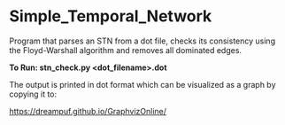 # Simple_Temporal_Network
Program that parses an STN from a dot file, checks its consistency using the Floyd-Warshall algorithm and removes all dominated edges.

**To Run: stn_check.py <dot_filename>.dot**

The output is printed in dot format which can be visualized as a graph by copying it to:

https://dreampuf.github.io/GraphvizOnline/

